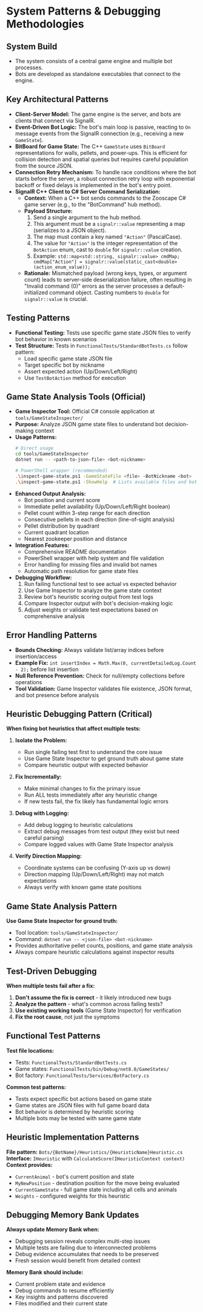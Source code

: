 # System Patterns & Debugging Methodologies

## System Build

- The system consists of a central game engine and multiple bot processes.
- Bots are developed as standalone executables that connect to the engine.

## Key Architectural Patterns

- **Client-Server Model:** The game engine is the server, and bots are clients that connect via SignalR.
- **Event-Driven Bot Logic:** The bot's main loop is passive, reacting to `On` message events from the SignalR connection (e.g., receiving a new `GameState`).
- **BitBoard for Game State:** The C++ `GameState` uses `BitBoard` representations for walls, pellets, and power-ups. This is efficient for collision detection and spatial queries but requires careful population from the source JSON.
- **Connection Retry Mechanism:** To handle race conditions where the bot starts before the server, a robust connection retry loop with exponential backoff or fixed delays is implemented in the bot's entry point.
- **SignalR C++ Client to C# Server Command Serialization:**
    - **Context:** When a C++ bot sends commands to the Zooscape C# game server (e.g., to the "BotCommand" hub method).
    - **Payload Structure:**
        1.  Send a single argument to the hub method.
        2.  This argument must be a `signalr::value` representing a map (serializes to a JSON object).
        3.  The map must contain a key named `"Action"` (PascalCase).
        4.  The value for `"Action"` is the integer representation of the `BotAction` enum, cast to `double` for `signalr::value` creation.
        5.  Example: `std::map<std::string, signalr::value> cmdMap; cmdMap["Action"] = signalr::value(static_cast<double>(action_enum_value));`
    - **Rationale:** Mismatched payload (wrong keys, types, or argument count) leads to server-side deserialization failure, often resulting in "Invalid command (0)" errors as the server processes a default-initialized command object. Casting numbers to `double` for `signalr::value` is crucial.

## Testing Patterns

- **Functional Testing:** Tests use specific game state JSON files to verify bot behavior in known scenarios
- **Test Structure:** Tests in `FunctionalTests/StandardBotTests.cs` follow pattern:
  - Load specific game state JSON file
  - Target specific bot by nickname
  - Assert expected action (Up/Down/Left/Right)
  - Use `TestBotAction` method for execution

## Game State Analysis Tools (Official)

- **Game Inspector Tool:** Official C# console application at `tools/GameStateInspector/`
- **Purpose:** Analyze JSON game state files to understand bot decision-making context
- **Usage Patterns:**
  ```bash
  # Direct usage
  cd tools/GameStateInspector
  dotnet run -- <path-to-json-file> <bot-nickname>
  
  # PowerShell wrapper (recommended)
  .\inspect-game-state.ps1 -GameStateFile <file> -BotNickname <bot>
  .\inspect-game-state.ps1 -ShowHelp  # Lists available files and bots
  ```
- **Enhanced Output Analysis:**
  - Bot position and current score
  - Immediate pellet availability (Up/Down/Left/Right boolean)
  - Pellet count within 3-step range for each direction
  - Consecutive pellets in each direction (line-of-sight analysis)
  - Pellet distribution by quadrant
  - Current quadrant location
  - Nearest zookeeper position and distance
- **Integration Features:**
  - Comprehensive README documentation
  - PowerShell wrapper with help system and file validation
  - Error handling for missing files and invalid bot names
  - Automatic path resolution for game state files
- **Debugging Workflow:**
  1. Run failing functional test to see actual vs expected behavior
  2. Use Game Inspector to analyze the game state context
  3. Review bot's heuristic scoring output from test logs
  4. Compare Inspector output with bot's decision-making logic
  5. Adjust weights or validate test expectations based on comprehensive analysis

## Error Handling Patterns

- **Bounds Checking:** Always validate list/array indices before insertion/access
- **Example Fix:** `int insertIndex = Math.Max(0, currentDetailedLog.Count - 2);` before list insertion
- **Null Reference Prevention:** Check for null/empty collections before operations
- **Tool Validation:** Game Inspector validates file existence, JSON format, and bot presence before analysis

## Heuristic Debugging Pattern (Critical)
**When fixing bot heuristics that affect multiple tests:**

1. **Isolate the Problem:**
   - Run single failing test first to understand the core issue
   - Use Game State Inspector to get ground truth about game state
   - Compare heuristic output with expected behavior

2. **Fix Incrementally:**
   - Make minimal changes to fix the primary issue
   - Run ALL tests immediately after any heuristic change
   - If new tests fail, the fix likely has fundamental logic errors

3. **Debug with Logging:**
   - Add debug logging to heuristic calculations
   - Extract debug messages from test output (they exist but need careful parsing)
   - Compare logged values with Game State Inspector analysis

4. **Verify Direction Mapping:**
   - Coordinate systems can be confusing (Y-axis up vs down)
   - Direction mapping (Up/Down/Left/Right) may not match expectations
   - Always verify with known game state positions

## Game State Analysis Pattern
**Use Game State Inspector for ground truth:**
- Tool location: `tools/GameStateInspector/`
- Command: `dotnet run -- <json-file> <bot-nickname>`
- Provides authoritative pellet counts, positions, and game state analysis
- Always compare heuristic calculations against inspector results

## Test-Driven Debugging
**When multiple tests fail after a fix:**
1. **Don't assume the fix is correct** - it likely introduced new bugs
2. **Analyze the pattern** - what's common across failing tests?
3. **Use existing working tools** (Game State Inspector) for verification
4. **Fix the root cause**, not just the symptoms

## Functional Test Patterns
**Test file locations:**
- Tests: `FunctionalTests/StandardBotTests.cs`
- Game states: `FunctionalTests/bin/Debug/net8.0/GameStates/`
- Bot factory: `FunctionalTests/Services/BotFactory.cs`

**Common test patterns:**
- Tests expect specific bot actions based on game state
- Game states are JSON files with full game board data
- Bot behavior is determined by heuristic scoring
- Multiple bots may be tested with same game state

## Heuristic Implementation Patterns
**File pattern:** `Bots/{BotName}/Heuristics/{HeuristicName}Heuristic.cs`
**Interface:** `IHeuristic` with `CalculateScore(IHeuristicContext context)`
**Context provides:**
- `CurrentAnimal` - bot's current position and state
- `MyNewPosition` - destination position for the move being evaluated
- `CurrentGameState` - full game state including all cells and animals
- `Weights` - configured weights for this heuristic

## Debugging Memory Bank Updates
**Always update Memory Bank when:**
- Debugging session reveals complex multi-step issues
- Multiple tests are failing due to interconnected problems
- Debug evidence accumulates that needs to be preserved
- Fresh session would benefit from detailed context

**Memory Bank should include:**
- Current problem state and evidence
- Debug commands to resume efficiently
- Key insights and patterns discovered
- Files modified and their current state